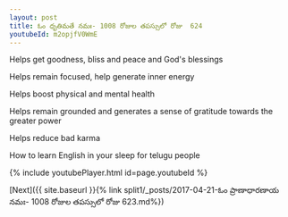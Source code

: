 ```yaml
---
layout: post
title: ఓం ధృతిమతే నమః- 1008 రోజుల తపస్సులో రోజు  624
youtubeId: m2opjfV0WmE
---
```

 
 
Helps get goodness, bliss and peace and God's blessings
 
Helps remain focused, help generate inner energy 
 
Helps boost physical and mental health 
 
Helps remain grounded and generates a sense of gratitude towards the greater power 
 
Helps reduce bad karma
 
How to learn English in your sleep for telugu people
 
 
 
 


{% include youtubePlayer.html id=page.youtubeId %}
 
[Next]({{ site.baseurl }}{% link split1/_posts/2017-04-21-ఓం ప్రాణాధారణాయ నమః- 1008 రోజుల తపస్సులో రోజు  623.md%})
 
